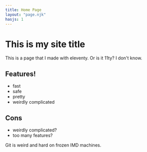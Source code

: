 ```yaml
---
title: Home Page
layout: "page.njk"
hasjs: 1
---
```


# This is my site title

This is a page that I made with eleventy. Or is it 11ty? I don't know.

## Features!

- fast
- safe
- pretty
- weirdly complicated

## Cons
- weirdly complicated?
- too many features?

Git is weird and hard on frozen IMD machines.